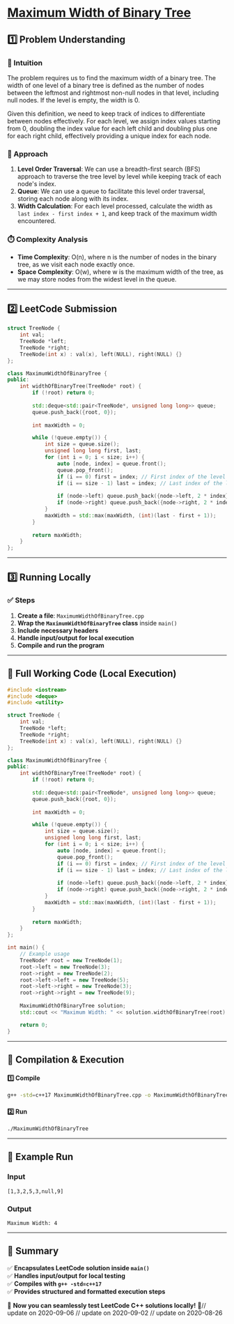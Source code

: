 # **[Maximum Width of Binary Tree](https://leetcode.com/problems/maximum-width-of-binary-tree/description/)**  

## **1️⃣ Problem Understanding**  
### **📌 Intuition**  
The problem requires us to find the maximum width of a binary tree. The width of one level of a binary tree is defined as the number of nodes between the leftmost and rightmost non-null nodes in that level, including null nodes. If the level is empty, the width is 0.

Given this definition, we need to keep track of indices to differentiate between nodes effectively. For each level, we assign index values starting from 0, doubling the index value for each left child and doubling plus one for each right child, effectively providing a unique index for each node.

### **🚀 Approach**  
1. **Level Order Traversal**: We can use a breadth-first search (BFS) approach to traverse the tree level by level while keeping track of each node's index.
2. **Queue**: We can use a queue to facilitate this level order traversal, storing each node along with its index.
3. **Width Calculation**: For each level processed, calculate the width as `last index - first index + 1`, and keep track of the maximum width encountered.

### **⏱️ Complexity Analysis**  
- **Time Complexity**: O(n), where n is the number of nodes in the binary tree, as we visit each node exactly once.  
- **Space Complexity**: O(w), where w is the maximum width of the tree, as we may store nodes from the widest level in the queue.  

---  

## **2️⃣ LeetCode Submission**  
```cpp
struct TreeNode {
    int val;
    TreeNode *left;
    TreeNode *right;
    TreeNode(int x) : val(x), left(NULL), right(NULL) {}
};

class MaximumWidthOfBinaryTree {
public:
    int widthOfBinaryTree(TreeNode* root) {
        if (!root) return 0;
        
        std::deque<std::pair<TreeNode*, unsigned long long>> queue;
        queue.push_back({root, 0});
        
        int maxWidth = 0;

        while (!queue.empty()) {
            int size = queue.size();
            unsigned long long first, last;
            for (int i = 0; i < size; i++) {
                auto [node, index] = queue.front();
                queue.pop_front();
                if (i == 0) first = index; // First index of the level
                if (i == size - 1) last = index; // Last index of the level
                
                if (node->left) queue.push_back({node->left, 2 * index});
                if (node->right) queue.push_back({node->right, 2 * index + 1});
            }
            maxWidth = std::max(maxWidth, (int)(last - first + 1));
        }
        
        return maxWidth;
    }
};  
```  

---  

## **3️⃣ Running Locally**  
### **✅ Steps**  
1. **Create a file**: `MaximumWidthOfBinaryTree.cpp`  
2. **Wrap the `MaximumWidthOfBinaryTree` class** inside `main()`  
3. **Include necessary headers**  
4. **Handle input/output for local execution**  
5. **Compile and run the program**  

---  

## **📝 Full Working Code (Local Execution)**  
```cpp
#include <iostream>
#include <deque>
#include <utility>

struct TreeNode {
    int val;
    TreeNode *left;
    TreeNode *right;
    TreeNode(int x) : val(x), left(NULL), right(NULL) {}
};

class MaximumWidthOfBinaryTree {
public:
    int widthOfBinaryTree(TreeNode* root) {
        if (!root) return 0;
        
        std::deque<std::pair<TreeNode*, unsigned long long>> queue;
        queue.push_back({root, 0});
        
        int maxWidth = 0;

        while (!queue.empty()) {
            int size = queue.size();
            unsigned long long first, last;
            for (int i = 0; i < size; i++) {
                auto [node, index] = queue.front();
                queue.pop_front();
                if (i == 0) first = index; // First index of the level
                if (i == size - 1) last = index; // Last index of the level
                
                if (node->left) queue.push_back({node->left, 2 * index});
                if (node->right) queue.push_back({node->right, 2 * index + 1});
            }
            maxWidth = std::max(maxWidth, (int)(last - first + 1));
        }
        
        return maxWidth;
    }
};

int main() {
    // Example usage
    TreeNode* root = new TreeNode(1);
    root->left = new TreeNode(3);
    root->right = new TreeNode(2);
    root->left->left = new TreeNode(5);
    root->left->right = new TreeNode(3);
    root->right->right = new TreeNode(9);
    
    MaximumWidthOfBinaryTree solution;
    std::cout << "Maximum Width: " << solution.widthOfBinaryTree(root) << std::endl;

    return 0;
}
```  

---  

## **🔧 Compilation & Execution**  
#### **1️⃣ Compile**  
```bash
g++ -std=c++17 MaximumWidthOfBinaryTree.cpp -o MaximumWidthOfBinaryTree
```  

#### **2️⃣ Run**  
```bash
./MaximumWidthOfBinaryTree
```  

---  

## **🎯 Example Run**  
### **Input**  
```
[1,3,2,5,3,null,9]
```  
### **Output**  
```
Maximum Width: 4
```  

---  

## **📌 Summary**  
✅ **Encapsulates LeetCode solution inside `main()`**  
✅ **Handles input/output for local testing**  
✅ **Compiles with `g++ -std=c++17`**  
✅ **Provides structured and formatted execution steps**  

🚀 **Now you can seamlessly test LeetCode C++ solutions locally!** 🚀// update on 2020-09-06
// update on 2020-09-02
// update on 2020-08-26
